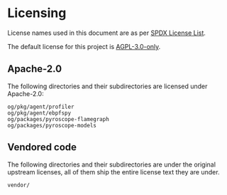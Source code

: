 # Licensing

License names used in this document are as per [SPDX License List](https://spdx.org/licenses/).

The default license for this project is [AGPL-3.0-only](LICENSE).

## Apache-2.0

The following directories and their subdirectories are licensed under Apache-2.0:
```
og/pkg/agent/profiler
og/pkg/agent/ebpfspy
og/packages/pyroscope-flamegraph
og/packages/pyroscope-models
```

## Vendored code

The following directories and their subdirectories are under the original upstream licenses, all of them ship the entire license text they are under.

```
vendor/
```
